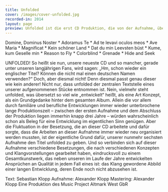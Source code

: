 ```yaml
---
title: Unfolded
cover: /images/cover-unfolded.jpg
recorded-in: 2014
layout: page
preview: Unfolded ist die erst CD Produktion, die von der Aufnahme, über Schnitt und Mastering, bis hin zur Übergabe an das Presswerk in Eigenregie durchgeführt wurde.
---
```


Domine, Dominus Noster * Adoramus Te * Ad te levavi oculos meos * Ave Maria * Magnificat * Kein schöner Land * Dat du min Leevsten büst * Kume, kum Geselle min * Reason to Fly * Colorblind * Grenade * Hide and Seek


UNFOLDED! So heißt sie nun, unsere neueste CD und so mancher, gerade unter unseren langjährigen Fans, wird sagen: „Hm, schon wieder ein englischer Titel? Können die nicht mal einen deutschen Namen verwenden?“ Doch, aber diesmal nicht! Denn diesmal passt genau dieser wie kein anderer! Nicht nur, dass unfolded der zentralen Textstelle eines unserer aufgenommenen Stücke entnommen ist. Nein, vielmehr steht unfolded, was übersetzt so viel wie „entwickelt“ heißt, als eine Art Konzept, als ein Grundgedanke hinter dem gesamten Album. Allein die vor allem durch familiäre und berufliche Entwicklungen immer wieder unterbrochene lange Produktionszeit – zwischen der ersten Aufnahme und dem Abschluss der Produktion liegen immerhin knapp drei Jahre – würden wahrscheinlich schon als Beleg für eine Entwicklung im eigentlichen Sinn genügen. Aber die Fluktuation in der Besetzung, die an dieser CD arbeitete und dafür sorgte, dass die Arbeiten an dieser Aufnahme immer wieder neu organisiert werden mussten, ist der eigentliche Grund dafür, unserer nunmehr sechsten Aufnahme den Titel unfolded zu geben. Und so verbinden sich auf dieser Aufnahme verschiedene Besetzungen, die nach verschiedenen Konzepten und Klangvorstellungen gearbeitet haben, eindrucksvoll zu einem Gesamtkunstwerk, das neben unseren im Laufe der Jahre entwickelten Ansprüchen an Qualität in jedem Fall eines ist: das Klang gewordene Abbild einer langen Entwicklung, deren Ende noch nicht abzusehen ist.



Text: Sebastian Klopp
Aufnahme: Alexander Klopp
Mastering: Alexander Klopp
Eine Produktion des Music Project Altmark West GbR